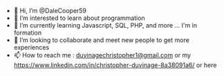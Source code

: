 - 👋 Hi, I’m @DaleCooper59
- 👀 I’m interested to learn about programmation
- 🌱 I’m currently learning Javascript, SQL, PHP, and more ... I'm in formation
- 💞️ I’m looking to collaborate and meet new people to get more experiences
- 📫 How to reach me : duvinagechristopher1@gmail.com or my https://www.linkedin.com/in/christopher-duvinage-8a38091a6/ or here

<!---
DaleCooper59/DaleCooper59 is a ✨ special ✨ repository because its `README.md` (this file) appears on your GitHub profile.
You can click the Preview link to take a look at your changes.
--->
